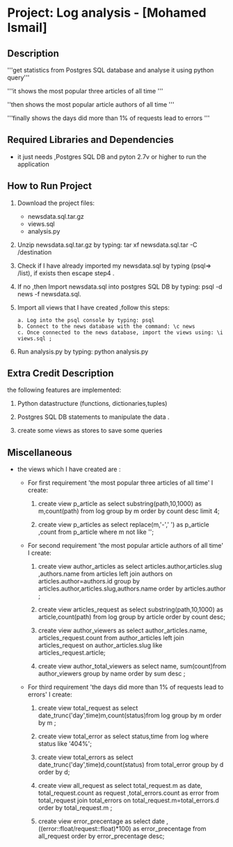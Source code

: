 

Project: Log analysis  - [Mohamed Ismail]
================================

Description
-----------------------------------

'''get statistics from Postgres SQL database and analyse it using python query'''

'''it shows the most popular three articles of all time '''

''then shows the most popular article authors of all time '''

'''finally shows the days did more than 1% of requests lead to errors '''

Required Libraries and Dependencies
-----------------------------------

- it just needs ,Postgres SQL DB and pyton 2.7v or higher to run the application 


How to Run Project
------------------
1. Download the project files:
     - newsdata.sql.tar.gz
     - views.sql
     - analysis.py

2. Unzip newsdata.sql.tar.gz by typing: tar xf newsdata.sql.tar -C /destination

3. Check if I have already imported my newsdata.sql by typing (psql=> /list), if exists then escape step4 .

4. If no ,then Import newsdata.sql into postgres SQL DB by typing: psql -d news -f newsdata.sql.

5. Import all views that I have created ,follow this steps:

       a. Log into the psql console by typing: psql
       b. Connect to the news database with the command: \c news
       c. Once connected to the news database, import the views using: \i views.sql ;

6.  Run analysis.py by typing: python analysis.py


Extra Credit Description
------------------------
the following features are implemented:

1. Python datastructure (functions, dictionaries,tuples)

2. Postgres SQL DB statements to manipulate the data .

3. create some views as stores to save some queries


Miscellaneous
-------------
- the views which I have created are :

   - For first requirement 'the most popular three articles of all time' I create:

     1.  create view p_article as  select substring(path,10,1000) as m,count(path) from log group by m order by count desc limit 4;

     2. create view p_articles as select replace(m,'-',' ') as p_article ,count from p_article where m not like '';

   - For second requirement 'the most popular article authors of all time' I create:

     1. create view author_articles as select articles.author,articles.slug ,authors.name from articles left join authors on articles.author=authors.id group by articles.author,articles.slug,authors.name order by articles.author ;

     2. create view articles_request as select substring(path,10,1000) as article,count(path) from log group by article  order by count desc;

     3. create view  author_viewers as select  author_articles.name, articles_request.count from author_articles left join articles_request on author_articles.slug  like articles_request.article;

     4. create view author_total_viewers as select name, sum(count)from author_viewers  group by name order by sum desc ;

   - For third requirement 'the days did more than 1% of requests lead to errors' I create:

     1. create view total_request as select date_trunc('day',time)m,count(status)from log group by m order by m ;

     2. create view  total_error as select status,time from log where status like '404%';

     3. create view  total_errors as select date_trunc('day',time)d,count(status) from total_error group by d order by d;

     4. create view all_request  as select total_request.m  as date, total_request.count as request ,total_errors.count as error from total_request join total_errors on total_request.m=total_errors.d order by total_request.m ;

     5. create view error_precentage as select date ,((error::float/request::float)*100)  as error_precentage from all_request order by error_precentage desc;




